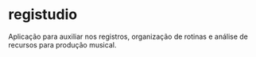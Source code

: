 # registudio
Aplicação para auxiliar nos registros, organização de rotinas e análise de recursos para produção musical.
